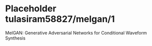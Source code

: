# Placeholder tulasiram58827/melgan/1
MelGAN: Generative Adversarial Networks for Conditional Waveform Synthesis

<!-- dataset: ljspeech -->
<!-- module-type: audio-speech-synthesis -->
<!-- network-architecture: other -->
<!-- fine-tunable: false -->
<!-- license: Apache-2.0 -->

